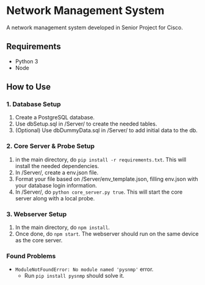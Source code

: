 # Network Management System

A network management system developed in Senior Project for Cisco.

## Requirements
- Python 3
- Node

## How to Use

### 1. Database Setup
1. Create a PostgreSQL database.
2. Use dbSetup.sql in /Server/ to create the needed tables.
3. (Optional) Use dbDummyData.sql in /Server/ to add initial data to the db.

### 2. Core Server & Probe Setup
1. in the main directory, do ```pip install -r requirements.txt```. This will install the needed dependencies.
2. In /Server/, create a env.json file.
3. Format your file based on /Server/env_template.json, filling env.json with your database login information.
4. In /Server/, do ```python core_server.py true```. This will start the core server along with a local probe.

### 3. Webserver Setup
1. In the main directory, do ```npm install```.
2. Once done, do ```npm start```. The webserver should run on the same device as the core server.

### Found Problems
- `ModuleNotFoundError: No module named 'pysnmp'` error.
  - Run `pip install pysnmp` should solve it.